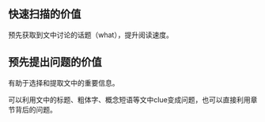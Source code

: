 
## 快速扫描的价值
预先获取到文中讨论的话题（what），提升阅读速度。

## 预先提出问题的价值
有助于选择和提取文中的重要信息。

可以利用文中的标题、粗体字、概念短语等文中clue变成问题，也可以直接利用章节背后的问题。

